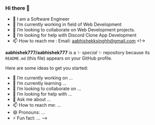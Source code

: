 ### Hi  there 👋
- 🔭 I am a Software Engineer
- 🌱 I’m currently working in field of Web Development 
-  👯 I’m looking to collaborate on Web Development projects.
- 🤔 I’m looking for help with Discord Clone App Development 
- 📫 How to reach me : Email:  aabhishekksinghh@gmail.com
<!->

**aabhishek777/aabhishek777** is a ✨ _special_ ✨ repository because its `README.md` (this file) appears on your GitHub profile.

Here are some ideas to get you started:

- 🔭 I’m currently working on ...
- 🌱 I’m currently learning ...
- 👯 I’m looking to collaborate on ...
- 🤔 I’m looking for help with ...
- 💬 Ask me about ...
- 📫 How to reach me: ...
- 😄 Pronouns: ...
- ⚡ Fun fact: ...
-->
